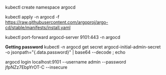 kubectl create namespace argocd


kubectl apply -n argocd -f https://raw.githubusercontent.com/argoproj/argo-cd/stable/manifests/install.yaml


kubectl port-forward argocd-server 9101:443 -n argocd

**Getting password**
kubectl -n argocd get secret argocd-initial-admin-secret -o jsonpath="{.data.password}" | base64 --decode ; echo

argocd login localhost:9101 --username admin --password jfpNZz7EbpYrOT-C --insecure